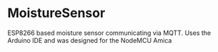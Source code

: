 # MoistureSensor
ESP8266 based moisture sensor communicating via MQTT. 
Uses the Arduino IDE and was designed for the NodeMCU Amica
